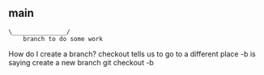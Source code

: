 ## main

    \_______________/
        branch to do some work

How do I create a branch?
checkout tells us to go to a different place
-b is saying create a new branch
git checkout -b <name of your branch>
